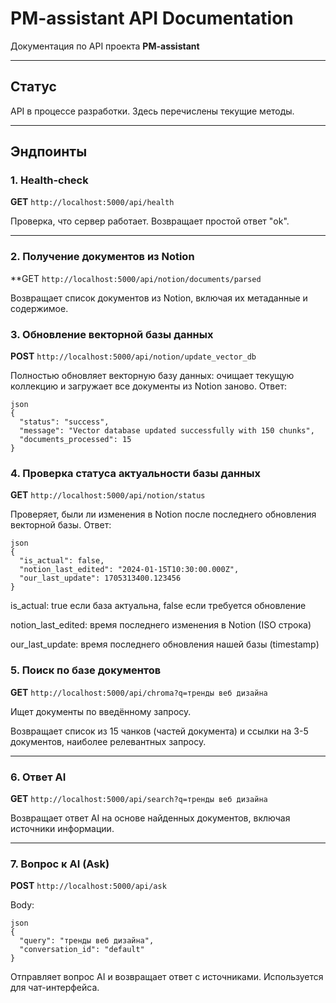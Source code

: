 # PM-assistant API Documentation

Документация по API проекта **PM-assistant**  

---

## Статус

API в процессе разработки. Здесь перечислены текущие методы.

---

## Эндпоинты
### 1. Health-check
**GET** `http://localhost:5000/api/health`

Проверка, что сервер работает. Возвращает простой ответ "ok".

---

### 2. Получение документов из Notion
**GET `http://localhost:5000/api/notion/documents/parsed`

Возвращает список документов из Notion, включая их метаданные и содержимое.

### 3. Обновление векторной базы данных
**POST** `http://localhost:5000/api/notion/update_vector_db`

Полностью обновляет векторную базу данных: очищает текущую коллекцию и загружает все документы из Notion заново.
Ответ:

```
json
{
  "status": "success",
  "message": "Vector database updated successfully with 150 chunks",
  "documents_processed": 15
}
```

### 4. Проверка статуса актуальности базы данных
**GET** `http://localhost:5000/api/notion/status`

Проверяет, были ли изменения в Notion после последнего обновления векторной базы.
Ответ:

```
json
{
  "is_actual": false,
  "notion_last_edited": "2024-01-15T10:30:00.000Z",
  "our_last_update": 1705313400.123456
}
```

is_actual: true если база актуальна, false если требуется обновление

notion_last_edited: время последнего изменения в Notion (ISO строка)

our_last_update: время последнего обновления нашей базы (timestamp)

### 5. Поиск по базе документов
**GET** `http://localhost:5000/api/chroma?q=тренды веб дизайна`

Ищет документы по введённому запросу.

Возвращает список из 15 чанков (частей документа) и ссылки на 3-5 документов, наиболее релевантных запросу.

---

### 6. Ответ AI
**GET** `http://localhost:5000/api/search?q=тренды веб дизайна`

Возвращает ответ AI на основе найденных документов, включая источники информации.

---

### 7. Вопрос к AI (Ask)
**POST** `http://localhost:5000/api/ask`

Body:

```
json
{
  "query": "тренды веб дизайна",
  "conversation_id": "default"
}
```

Отправляет вопрос AI и возвращает ответ с источниками. Используется для чат-интерфейса.

